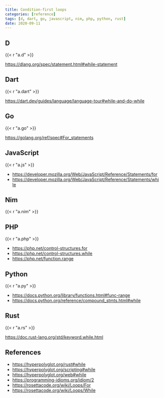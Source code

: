 ```yaml
---
title: Condition-first loops
categories: [reference]
tags: [d, dart, go, javascript, nim, php, python, rust]
date: 2020-09-11
---
```


## D

{{< r "a.d" >}}

<https://dlang.org/spec/statement.html#while-statement>

## Dart

{{< r "a.dart" >}}

<https://dart.dev/guides/language/language-tour#while-and-do-while>

## Go

{{< r "a.go" >}}

<https://golang.org/ref/spec#For_statements>

## JavaScript

{{< r "a.js" >}}

- <https://developer.mozilla.org/Web/JavaScript/Reference/Statements/for>
- <https://developer.mozilla.org/Web/JavaScript/Reference/Statements/while>

## Nim

{{< r "a.nim" >}}

## PHP

{{< r "a.php" >}}

- <https://php.net/control-structures.for>
- <https://php.net/control-structures.while>
- <https://php.net/function.range>

## Python

{{< r "a.py" >}}

- <https://docs.python.org/library/functions.html#func-range>
- <https://docs.python.org/reference/compound_stmts.html#while>

## Rust

{{< r "a.rs" >}}

<https://doc.rust-lang.org/std/keyword.while.html>

## References

- <https://hyperpolyglot.org/rust#while>
- <https://hyperpolyglot.org/scripting#while>
- <https://hyperpolyglot.org/web#while>
- <https://programming-idioms.org/idiom/2>
- <https://rosettacode.org/wiki/Loops/For>
- <https://rosettacode.org/wiki/Loops/While>
